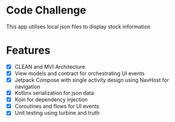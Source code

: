 # Code Challenge
This app utilises local json files to display stock information

# Features
- [x] CLEAN and MVI Architecture
- [x] View models and contract for orchestrating UI events
- [x] Jetpack Compose with single activity design using NavHost for navigation
- [x] Kotlinx serialization for json data
- [x] Koin for dependency injection
- [x] Coroutines and flows for UI events
- [x] Unit testing using turbine and truth